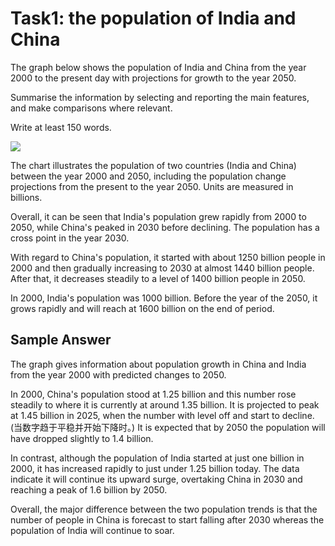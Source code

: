 # Task1: the population of India and China

The graph below shows the population of India and China from the year 2000 to the present day with projections for growth to the year 2050.

Summarise the information by selecting and reporting the main features, and make comparisons where relevant.

Write at least 150 words.

![](https://takeielts.britishcouncil.org/sites/default/files/styles/bc-landscape-800x450/public/ac_writing_task_1_-_2.png?itok=jOVoH4vT)

The chart illustrates the population of two countries (India and China) between the year 2000 and 2050, including the population change projections from the present to the year 2050. Units are measured in billions.

Overall, it can be seen that India's population grew rapidly from 2000 to 2050, while China's peaked in 2030 before declining. The population has a cross point in the year 2030.

With regard to China's population, it started with about 1250 billion people in 2000 and then gradually increasing to 2030 at almost 1440 billion people. After that, it decreases steadily to a level of 1400 billion people in 2050.

In 2000, India's population was 1000 billion. Before the year of the 2050, it grows rapidly and will reach at 1600 billion on the end of period.

## Sample Answer

The graph gives information about population growth in China and India from the year 2000 with predicted changes to 2050.

In 2000, China's population stood at 1.25 billion and this number rose steadily to where it is currently at around 1.35 billion. It is projected to peak at 1.45 billion in 2025, when the number with level off and start to decline. (当数字趋于平稳并开始下降时。) It is expected that by 2050 the population will have dropped slightly to 1.4 billion.

In contrast, although the population of India started at just one billion in 2000, it has increased rapidly to just under 1.25 billion today. The data indicate it will continue its upward surge, overtaking China in 2030 and reaching a peak of 1.6 billion by 2050.

Overall, the major difference between the two population trends is that the number of people in China is forecast to start falling after 2030 whereas the population of India will continue to soar.